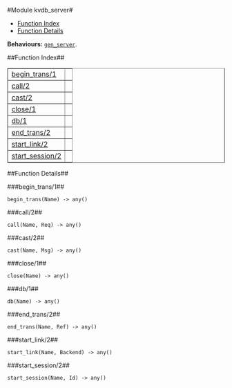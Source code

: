 

#Module kvdb_server#
* [Function Index](#index)
* [Function Details](#functions)


__Behaviours:__ [`gen_server`](gen_server.md).<a name="index"></a>

##Function Index##


<table width="100%" border="1" cellspacing="0" cellpadding="2" summary="function index"><tr><td valign="top"><a href="#begin_trans-1">begin_trans/1</a></td><td></td></tr><tr><td valign="top"><a href="#call-2">call/2</a></td><td></td></tr><tr><td valign="top"><a href="#cast-2">cast/2</a></td><td></td></tr><tr><td valign="top"><a href="#close-1">close/1</a></td><td></td></tr><tr><td valign="top"><a href="#db-1">db/1</a></td><td></td></tr><tr><td valign="top"><a href="#end_trans-2">end_trans/2</a></td><td></td></tr><tr><td valign="top"><a href="#start_link-2">start_link/2</a></td><td></td></tr><tr><td valign="top"><a href="#start_session-2">start_session/2</a></td><td></td></tr></table>


<a name="functions"></a>

##Function Details##

<a name="begin_trans-1"></a>

###begin_trans/1##


`begin_trans(Name) -> any()`

<a name="call-2"></a>

###call/2##


`call(Name, Req) -> any()`

<a name="cast-2"></a>

###cast/2##


`cast(Name, Msg) -> any()`

<a name="close-1"></a>

###close/1##


`close(Name) -> any()`

<a name="db-1"></a>

###db/1##


`db(Name) -> any()`

<a name="end_trans-2"></a>

###end_trans/2##


`end_trans(Name, Ref) -> any()`

<a name="start_link-2"></a>

###start_link/2##


`start_link(Name, Backend) -> any()`

<a name="start_session-2"></a>

###start_session/2##


`start_session(Name, Id) -> any()`

